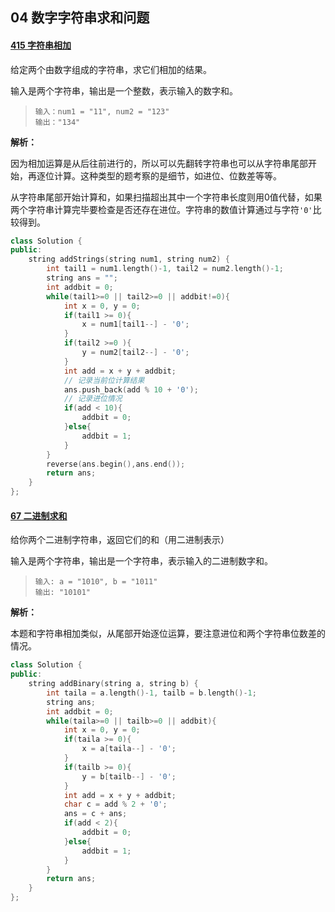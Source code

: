 ## 04 数字字符串求和问题

#### [415 字符串相加](https://leetcode-cn.com/problems/add-strings/)

给定两个由数字组成的字符串，求它们相加的结果。

输入是两个字符串，输出是一个整数，表示输入的数字和。

> ```
> 输入：num1 = "11", num2 = "123"
> 输出："134"
> ```

**解析：**

​	因为相加运算是从后往前进行的，所以可以先翻转字符串也可以从字符串尾部开始，再逐位计算。这种类型的题考察的是细节，如进位、位数差等等。

​	从字符串尾部开始计算和，如果扫描超出其中一个字符串长度则用0值代替，如果两个字符串计算完毕要检查是否还存在进位。字符串的数值计算通过与字符`'0'`比较得到。

```cpp
class Solution {
public:
    string addStrings(string num1, string num2) {
        int tail1 = num1.length()-1, tail2 = num2.length()-1;
        string ans = "";
        int addbit = 0;
        while(tail1>=0 || tail2>=0 || addbit!=0){
            int x = 0, y = 0;
            if(tail1 >= 0){
                x = num1[tail1--] - '0';
            }
            if(tail2 >=0 ){
                y = num2[tail2--] - '0';
            }
            int add = x + y + addbit;
            // 记录当前位计算结果
            ans.push_back(add % 10 + '0');
            // 记录进位情况
            if(add < 10){
                addbit = 0;
            }else{
                addbit = 1;
            }
        }
        reverse(ans.begin(),ans.end());
        return ans;
    }
};
```

#### [67 二进制求和](https://leetcode-cn.com/problems/add-binary/)

给你两个二进制字符串，返回它们的和（用二进制表示）

输入是两个字符串，输出是一个字符串，表示输入的二进制数字和。

>```
>输入: a = "1010", b = "1011"
>输出: "10101"
>```

**解析：**

​	本题和字符串相加类似，从尾部开始逐位运算，要注意进位和两个字符串位数差的情况。

```cpp
class Solution {
public:
    string addBinary(string a, string b) {
        int taila = a.length()-1, tailb = b.length()-1;
        string ans;
        int addbit = 0;
        while(taila>=0 || tailb>=0 || addbit){
            int x = 0, y = 0;
            if(taila >= 0){
                x = a[taila--] - '0';
            }
            if(tailb >= 0){
                y = b[tailb--] - '0';
            }
            int add = x + y + addbit;
            char c = add % 2 + '0';
            ans = c + ans;
            if(add < 2){
                addbit = 0;
            }else{
                addbit = 1;
            }
        }
        return ans;
    }
};
```
